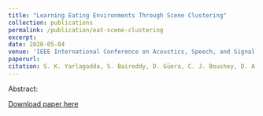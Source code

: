 ```yaml
---
title: "Learning Eating Environments Through Scene Clustering"
collection: publications
permalink: /publication/eat-scene-clustering
excerpt: 
date: 2020-05-04
venue: 'IEEE International Conference on Acoustics, Speech, and Signal Processing (ICASSP)'
paperurl:
citation: S. K. Yarlagadda, S. Baireddy, D. Güera, C. J. Boushey, D. A. Kerr, F. Zhu. “Learning Eating Environments Through Scene Clustering”. IEEE International Conference on Acoustics, Speech, and Signal Processing (ICASSP). May 2020. Barcelona, Spain.
---
```

Abstract:

[Download paper here](https://arxiv.org/pdf/1910.11367) 